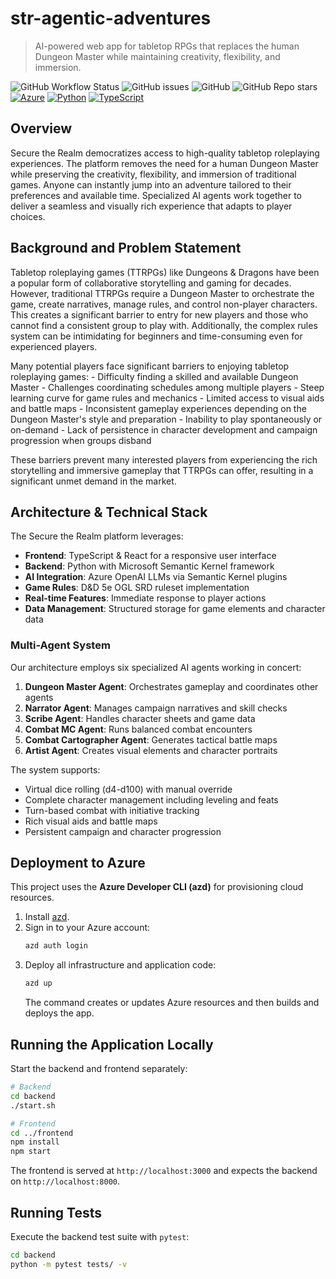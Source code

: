 # str-agentic-adventures
 > AI-powered web app for tabletop RPGs that replaces the human Dungeon Master while maintaining creativity, flexibility, and immersion.

![GitHub Workflow Status](https://img.shields.io/github/workflow/status/SecuringTheRealm/str-agentic-adventures/CI)
![GitHub issues](https://img.shields.io/github/issues/SecuringTheRealm/str-agentic-adventures)
![GitHub](https://img.shields.io/github/license/SecuringTheRealm/str-agentic-adventures)
![GitHub Repo stars](https://img.shields.io/github/stars/SecuringTheRealm/str-agentic-adventures?style=social)
[![Azure](https://img.shields.io/badge/--3178C6?logo=microsoftazure&logoColor=ffffff)](https://learn.microsoft.com/en-us/azure/developer/azure-developer-cli/?WT.mc_id=AI-MVP-5004204)
[![Python](https://img.shields.io/badge/Python-3776AB?logo=python&logoColor=fff)](#)
[![TypeScript](https://img.shields.io/badge/TypeScript-3178C6?logo=typescript&logoColor=fff)](#)

## Overview

Secure the Realm democratizes access to high-quality tabletop roleplaying experiences. The platform removes the need for a human Dungeon Master while preserving the creativity, flexibility, and immersion of traditional games. Anyone can instantly jump into an adventure tailored to their preferences and available time. Specialized AI agents work together to deliver a seamless and visually rich experience that adapts to player choices.

## Background and Problem Statement

Tabletop roleplaying games (TTRPGs) like Dungeons & Dragons have been a popular form of collaborative storytelling and gaming for decades. However, traditional TTRPGs require a Dungeon Master to orchestrate the game, create narratives, manage rules, and control non-player characters. This creates a significant barrier to entry for new players and those who cannot find a consistent group to play with. Additionally, the complex rules system can be intimidating for beginners and time-consuming even for experienced players.

Many potential players face significant barriers to enjoying tabletop roleplaying games: - Difficulty finding a skilled and available Dungeon Master - Challenges coordinating schedules among multiple players - Steep learning curve for game rules and mechanics - Limited access to visual aids and battle maps - Inconsistent gameplay experiences depending on the Dungeon Master's style and preparation - Inability to play spontaneously or on-demand - Lack of persistence in character development and campaign progression when groups disband

These barriers prevent many interested players from experiencing the rich storytelling and immersive gameplay that TTRPGs can offer, resulting in a significant unmet demand in the market.

## Architecture & Technical Stack

The Secure the Realm platform leverages:
- **Frontend**: TypeScript & React for a responsive user interface
- **Backend**: Python with Microsoft Semantic Kernel framework
- **AI Integration**: Azure OpenAI LLMs via Semantic Kernel plugins
- **Game Rules**: D&D 5e OGL SRD ruleset implementation
- **Real-time Features**: Immediate response to player actions
- **Data Management**: Structured storage for game elements and character data

### Multi-Agent System

Our architecture employs six specialized AI agents working in concert:

1. **Dungeon Master Agent**: Orchestrates gameplay and coordinates other agents
2. **Narrator Agent**: Manages campaign narratives and skill checks
3. **Scribe Agent**: Handles character sheets and game data
4. **Combat MC Agent**: Runs balanced combat encounters
5. **Combat Cartographer Agent**: Generates tactical battle maps
6. **Artist Agent**: Creates visual elements and character portraits

The system supports:
- Virtual dice rolling (d4-d100) with manual override
- Complete character management including leveling and feats
- Turn-based combat with initiative tracking
- Rich visual aids and battle maps
- Persistent campaign and character progression

## Deployment to Azure

This project uses the **Azure Developer CLI (azd)** for provisioning cloud resources.

1. Install [azd](https://learn.microsoft.com/en-us/azure/developer/azure-developer-cli/install-azd?WT.mc_id=AI-MVP-5004204).
2. Sign in to your Azure account:
   ```bash
   azd auth login
   ```
3. Deploy all infrastructure and application code:
   ```bash
   azd up
   ```
   The command creates or updates Azure resources and then builds and deploys the app.

## Running the Application Locally

Start the backend and frontend separately:

```bash
# Backend
cd backend
./start.sh

# Frontend
cd ../frontend
npm install
npm start
```
The frontend is served at `http://localhost:3000` and expects the backend on `http://localhost:8000`.

## Running Tests

Execute the backend test suite with `pytest`:

```bash
cd backend
python -m pytest tests/ -v
```
